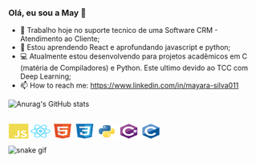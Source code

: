 ### Olá, eu sou a May 👋

- 🔭 Trabalho hoje no suporte tecnico de uma Software CRM - Atendimento ao Cliente;
- 🌱 Estou aprendendo React e aprofundando javascript e python;
- 💻 Atualmente estou desenvolvendo para projetos acadêmicos em C (matéria de Compiladores) e Python. Este ultimo devido ao TCC com Deep Learning;
- 📫 How to reach me: https://www.linkedin.com/in/mayara-silva011

![Anurag's GitHub stats](https://github-readme-stats.vercel.app/api?username=msilva011&show_icons=true&theme=midnight-purple)

<div style="display: inline_block"><br>
  <img align="center" alt="Js" height="30" width="40" src="https://raw.githubusercontent.com/devicons/devicon/master/icons/javascript/javascript-plain.svg">
  <img align="center" alt="React" height="30" width="40" src="https://raw.githubusercontent.com/devicons/devicon/master/icons/react/react-original.svg">
  <img align="center" alt="HTML" height="30" width="40" src="https://raw.githubusercontent.com/devicons/devicon/master/icons/html5/html5-original.svg">
  <img align="center" alt="CSS" height="30" width="40" src="https://raw.githubusercontent.com/devicons/devicon/master/icons/css3/css3-original.svg">
  <img align="center" alt="Python" height="30" width="40" src="https://raw.githubusercontent.com/devicons/devicon/master/icons/python/python-original.svg">
  <img align="center" alt="Csharp" height="30" width="40" src="https://raw.githubusercontent.com/devicons/devicon/master/icons/csharp/csharp-original.svg">
  <img align="center" alt="C" height="30" width="40" src="https://raw.githubusercontent.com/devicons/devicon/master/icons/c/c-original.svg">
</div>

![snake gif](https://github.com/msilva011/msilva011/blob/output/github-contribution-grid-snake.gif)
